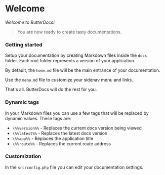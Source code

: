 # Welcome
_Welcome to ButterDocs!_

> You are now ready to create tasty documentations.

### Getting started
Setup your documentation by creating Markdown files inside the `docs` folder. Each root folder represents a version of your application.

By default, the `home.md` file will be the main entrance of your documentation.

Use the `menu.md` file to customize your sidenav menu and links.

That's all. ButterDocs will do the rest for you.

### Dynamic tags
In your Markdown files you can use a few tags that will be replaced by dynamic values. These tags are:

- `\%%version%%` - Replaces the current docs version being viewed
- `\%%latest%%` - Replaces the latest docs version
- `\%%app%%` - Replaces the application title
- `\%%route%%` - Replaces the current route address

### Customization
In the `src/config.php` file you can edit your documentation settings.